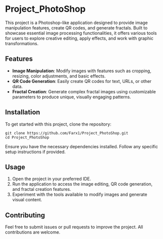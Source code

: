 # Project_PhotoShop

This project is a Photoshop-like application designed to provide image manipulation features, create QR codes, and generate fractals. Built to showcase essential image processing functionalities, it offers various tools for users to explore creative editing, apply effects, and work with graphic transformations.

## Features

- **Image Manipulation**: Modify images with features such as cropping, resizing, color adjustments, and basic effects.
- **QR Code Generation**: Easily create QR codes for text, URLs, or other data.
- **Fractal Creation**: Generate complex fractal images using customizable parameters to produce unique, visually engaging patterns.

## Installation

To get started with this project, clone the repository:

```
git clone https://github.com/Farx1/Project_PhotoShop.git
cd Project_PhotoShop
```
Ensure you have the necessary dependencies installed. Follow any specific setup instructions if provided.

## Usage

1. Open the project in your preferred IDE.
2. Run the application to access the image editing, QR code generation, and fractal creation features.
3. Experiment with the tools available to modify images and generate visual content.

## Contributing

Feel free to submit issues or pull requests to improve the project. All contributions are welcome.

